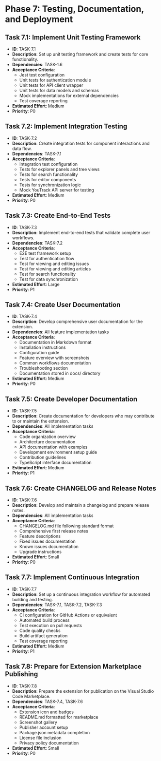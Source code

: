 # Phase 7: Testing, Documentation, and Deployment

## Task 7.1: Implement Unit Testing Framework
- **ID**: TASK-7.1
- **Description**: Set up unit testing framework and create tests for core functionality.
- **Dependencies**: TASK-1.6
- **Acceptance Criteria**:
  - Jest test configuration
  - Unit tests for authentication module
  - Unit tests for API client wrapper
  - Unit tests for data models and schemas
  - Mock implementations for external dependencies
  - Test coverage reporting
- **Estimated Effort**: Medium
- **Priority**: P0

## Task 7.2: Implement Integration Testing
- **ID**: TASK-7.2
- **Description**: Create integration tests for component interactions and data flow.
- **Dependencies**: TASK-7.1
- **Acceptance Criteria**:
  - Integration test configuration
  - Tests for explorer panels and tree views
  - Tests for search functionality
  - Tests for editor components
  - Tests for synchronization logic
  - Mock YouTrack API server for testing
- **Estimated Effort**: Medium
- **Priority**: P0

## Task 7.3: Create End-to-End Tests
- **ID**: TASK-7.3
- **Description**: Implement end-to-end tests that validate complete user workflows.
- **Dependencies**: TASK-7.2
- **Acceptance Criteria**:
  - E2E test framework setup
  - Test for authentication flow
  - Test for viewing and editing issues
  - Test for viewing and editing articles
  - Test for search functionality
  - Test for data synchronization
- **Estimated Effort**: Large
- **Priority**: P1

## Task 7.4: Create User Documentation
- **ID**: TASK-7.4
- **Description**: Develop comprehensive user documentation for the extension.
- **Dependencies**: All feature implementation tasks
- **Acceptance Criteria**:
  - Documentation in Markdown format
  - Installation instructions
  - Configuration guide
  - Feature overview with screenshots
  - Common workflows documentation
  - Troubleshooting section
  - Documentation stored in docs/ directory
- **Estimated Effort**: Medium
- **Priority**: P0

## Task 7.5: Create Developer Documentation
- **ID**: TASK-7.5
- **Description**: Create documentation for developers who may contribute to or maintain the extension.
- **Dependencies**: All implementation tasks
- **Acceptance Criteria**:
  - Code organization overview
  - Architecture documentation
  - API documentation with examples
  - Development environment setup guide
  - Contribution guidelines
  - TypeScript interface documentation
- **Estimated Effort**: Medium
- **Priority**: P1

## Task 7.6: Create CHANGELOG and Release Notes
- **ID**: TASK-7.6
- **Description**: Develop and maintain a changelog and prepare release notes.
- **Dependencies**: All implementation tasks
- **Acceptance Criteria**:
  - CHANGELOG.md file following standard format
  - Comprehensive first release notes
  - Feature descriptions
  - Fixed issues documentation
  - Known issues documentation
  - Upgrade instructions
- **Estimated Effort**: Small
- **Priority**: P0

## Task 7.7: Implement Continuous Integration
- **ID**: TASK-7.7
- **Description**: Set up a continuous integration workflow for automated building and testing.
- **Dependencies**: TASK-7.1, TASK-7.2, TASK-7.3
- **Acceptance Criteria**:
  - CI configuration for GitHub Actions or equivalent
  - Automated build process
  - Test execution on pull requests
  - Code quality checks
  - Build artifact generation
  - Test coverage reporting
- **Estimated Effort**: Medium
- **Priority**: P1

## Task 7.8: Prepare for Extension Marketplace Publishing
- **ID**: TASK-7.8
- **Description**: Prepare the extension for publication on the Visual Studio Code Marketplace.
- **Dependencies**: TASK-7.4, TASK-7.6
- **Acceptance Criteria**:
  - Extension icon and badges
  - README.md formatted for marketplace
  - Screenshot gallery
  - Publisher account setup
  - Package.json metadata completion
  - License file inclusion
  - Privacy policy documentation
- **Estimated Effort**: Small
- **Priority**: P0
